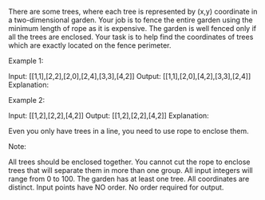 There are some trees, where each tree is represented by (x,y) coordinate in a two-dimensional garden. Your job is to fence the entire garden using the minimum length of rope as it is expensive. The garden is well fenced only if all the trees are enclosed. Your task is to help find the coordinates of trees which are exactly located on the fence perimeter.

Example 1:

Input: [[1,1],[2,2],[2,0],[2,4],[3,3],[4,2]]
Output: [[1,1],[2,0],[4,2],[3,3],[2,4]]
Explanation:




Example 2:

Input: [[1,2],[2,2],[4,2]]
Output: [[1,2],[2,2],[4,2]]
Explanation:

Even you only have trees in a line, you need to use rope to enclose them. 



 Note: 

All trees should be enclosed together. You cannot cut the rope to enclose trees that will separate them in more than one group.
All input integers will range from 0 to 100. 
The garden has at least one tree. 
All coordinates are distinct. 
Input points have NO order. No order required for output.

